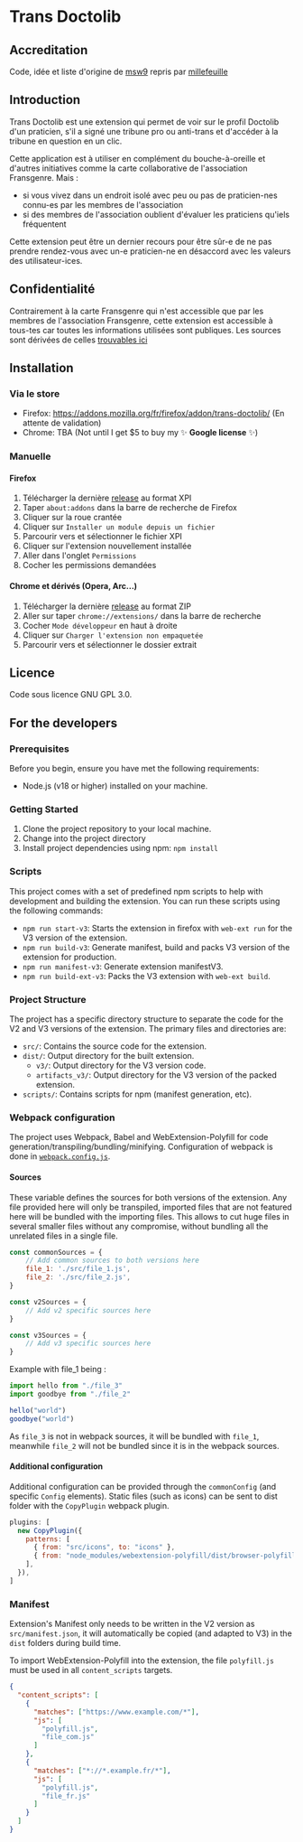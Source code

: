 # Trans Doctolib

## Accreditation
Code, idée et liste d'origine de [msw9](https://github.com/msw9/trans-doctolib-ressources)
repris par [millefeuille](https://github.com/Millefeuille42)

## Introduction
Trans Doctolib est une extension qui permet de voir sur le profil Doctolib d'un praticien, s'il a signé une tribune pro ou anti-trans et d'accéder à la tribune en question en un clic.

Cette application est à utiliser en complément du bouche-à-oreille et d'autres initiatives comme la carte collaborative de l'association Fransgenre.
Mais :
- si vous vivez dans un endroit isolé avec peu ou pas de praticien-nes connu-es par les membres de l'association
- si des membres de l'association oublient d'évaluer les praticiens qu'iels fréquentent
  
Cette extension peut être un dernier recours pour être sûr-e de ne pas prendre rendez-vous avec un-e praticien-ne en désaccord avec les valeurs des utilisateur-ices.

## Confidentialité
Contrairement à la carte Fransgenre qui n'est accessible que par les membres de l'association Fransgenre, cette extension est accessible à tous-tes car toutes les informations utilisées sont publiques. 
Les sources sont dérivées de celles [trouvables ici](https://github.com/msw9/trans-doctolib-ressources)

## Installation 
### Via le store
- Firefox: https://addons.mozilla.org/fr/firefox/addon/trans-doctolib/ (En attente de validation)
- Chrome: TBA (Not until I get $5 to buy my ✨ **Google license** ✨)

### Manuelle
#### Firefox
1. Télécharger la dernière [release](https://github.com/Millefeuille42/trans-doctolib/releases) au format XPI
2. Taper `about:addons` dans la barre de recherche de Firefox
3. Cliquer sur la roue crantée
4. Cliquer sur `Installer un module depuis un fichier`
5. Parcourir vers et sélectionner le fichier XPI
6. Cliquer sur l'extension nouvellement installée
7. Aller dans l'onglet `Permissions`
8. Cocher les permissions demandées

#### Chrome et dérivés (Opera, Arc...)
1. Télécharger la dernière [release](https://github.com/Millefeuille42/trans-doctolib/releases) au format ZIP
2. Aller sur taper `chrome://extensions/` dans la barre de recherche
3. Cocher `Mode développeur` en haut à droite
4. Cliquer sur `Charger l'extension non empaquetée`
5. Parcourir vers et sélectionner le dossier extrait

## Licence
Code sous licence GNU GPL 3.0.

## For the developers
### Prerequisites

Before you begin, ensure you have met the following requirements:

- Node.js (v18 or higher) installed on your machine.

### Getting Started

1. Clone the project repository to your local machine.
2. Change into the project directory
3. Install project dependencies using npm: `npm install`

### Scripts

This project comes with a set of predefined npm scripts to help with development and building the extension.
You can run these scripts using the following commands:

- `npm run start-v3`: Starts the extension in firefox with `web-ext run` for the V3 version of the extension.
- `npm run build-v3`: Generate manifest, build and packs V3 version of the extension for production.
- `npm run manifest-v3`: Generate extension manifestV3.
- `npm run build-ext-v3`: Packs the V3 extension with `web-ext build`.

### Project Structure

The project has a specific directory structure to separate the code for the V2 and V3 versions of the extension.
The primary files and directories are:

- `src/`: Contains the source code for the extension.
- `dist/`: Output directory for the built extension.
    - `v3/`: Output directory for the V3 version code.
    - `artifacts_v3/`: Output directory for the V3 version of the packed extension.
- `scripts/`: Contains scripts for npm (manifest generation, etc).

### Webpack configuration

The project uses Webpack, Babel and WebExtension-Polyfill for code generation/transpiling/bundling/minifying.
Configuration of webpack is done in [`webpack.config.js`](webpack.config.js).

#### Sources

These variable defines the sources for both versions of the extension. Any file provided here will only be transpiled,
imported files that are not featured here will be bundled with the importing files. This allows to cut huge files in
several smaller files without any compromise, without bundling all the unrelated files in a single file.

```js
const commonSources = {
    // Add common sources to both versions here
    file_1: './src/file_1.js',
    file_2: './src/file_2.js',
}

const v2Sources = {
    // Add v2 specific sources here
}

const v3Sources = {
    // Add v3 specific sources here
}
```

Example with file_1 being :
```js
import hello from "./file_3"
import goodbye from "./file_2"

hello("world")
goodbye("world")
```

As `file_3` is not in webpack sources, it will be bundled with `file_1`, meanwhile `file_2` will not be bundled
since it is in the webpack sources.


#### Additional configuration

Additional configuration can be provided through the `commonConfig` (and specific `Config` elements).
Static files (such as icons) can be sent to dist folder with the `CopyPlugin` webpack plugin.

```js
plugins: [
  new CopyPlugin({
    patterns: [
      { from: "src/icons", to: "icons" },
      { from: "node_modules/webextension-polyfill/dist/browser-polyfill.js", to: "polyfill.js" },
    ],
  }),
]
```

### Manifest

Extension's Manifest only needs to be written in the V2 version as `src/manifest.json`, it will automatically be
copied (and adapted to V3) in the `dist` folders during build time.

To import WebExtension-Polyfill into the extension, the file `polyfill.js` must be used in all `content_scripts` targets.

```json
{
  "content_scripts": [
    {
      "matches": ["https://www.example.com/*"],
      "js": [
        "polyfill.js",
        "file_com.js"
      ]
    },
    {
      "matches": ["*://*.example.fr/*"],
      "js": [
        "polyfill.js",
        "file_fr.js"
      ]
    }
  ]
}
```
